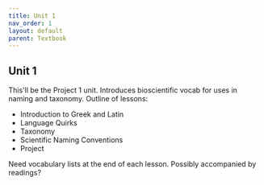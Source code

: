 ```yaml
---
title: Unit 1
nav_order: 1
layout: default
parent: Textbook
---
```


## Unit 1

This'll be the Project 1 unit. Introduces bioscientific vocab for uses in naming and taxonomy. Outline of lessons:

- Introduction to Greek and Latin
- Language Quirks
- Taxonomy
- Scientific Naming Conventions
- Project

Need vocabulary lists at the end of each lesson. Possibly accompanied by readings?
